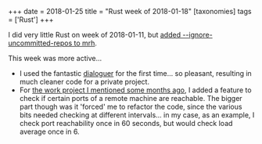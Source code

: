 +++
date = 2018-01-25
title = "Rust week of 2018-01-18"
[taxonomies]
tags = ['Rust']
+++

I did very little Rust on week of 2018-01-11, but [added
--ignore-uncommitted-repos to mrh].

This week was more active...

-   I used the fantastic [dialoguer] for the first time... so pleasant,
    resulting in much cleaner code for a private project.
-   For [the work project I mentioned some months ago], I added a
    feature to check if certain ports of a remote machine are reachable.
    The bigger part though was it 'forced' me to refactor the code,
    since the various bits needed checking at different intervals... in
    my case, as an example, I check port reachability once in 60
    seconds, but would check load average once in 6.

  [added --ignore-uncommitted-repos to mrh]: https://github.com/tshepang/mrh/commit/0bb76224978fca2324ae7b673472b68033db5a78
  [the work project I mentioned some months ago]: http://tshepang.net/rust-week-of-2017-10-05
  [dialoguer]: https://crates.io/crates/dialoguer
